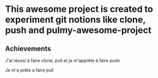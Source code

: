 # This awesome project is created to experiment git notions like clone, push and pulmy-awesome-project
## Achievements

J'ai réussi à faire clone, pull et je m'apprête à faire push

Je m'a prête a faire pull
